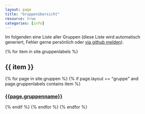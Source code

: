 ```yaml
---
layout: page
title: "Gruppenübersicht"
resource: true
categories: [info]
---
```


Im folgenden eine Liste aller Gruppen (diese Liste wird automatisch generiert, Fehler gerne persönlich oder [via github melden](https://github.com/namnatulco/namnatulco.eu/issues/new)).

{% for item in site.gruppenlabels %}

## {{ item }}

{% for page in site.gruppen %}
{% if page.layout == "gruppe" and page.gruppenlabels contains item %}
### [{{page.gruppenname}}]({{page.url}})
{% endif %}
{% endfor %}
{% endfor %}
